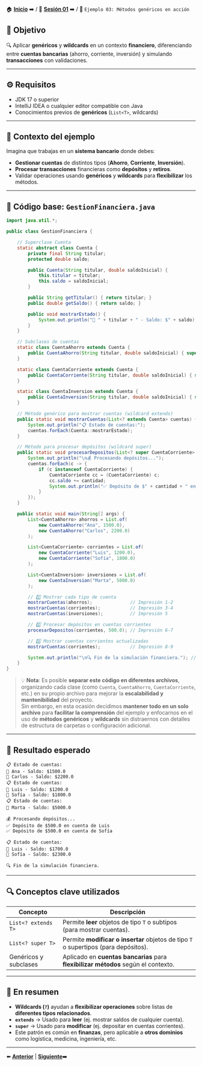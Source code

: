 🏠 [**Inicio**](../../Readme.md) ➡️ / 📖 [**Sesión 01**](../Readme.md) ➡️ / 📝 `Ejemplo 03: Métodos genéricos en acción`

## 🎯 Objetivo

🔍 Aplicar **genéricos** y **wildcards** en un contexto **financiero**, diferenciando entre **cuentas bancarias** (ahorro, corriente, inversión) y simulando **transacciones** con validaciones.

---

## ⚙️ Requisitos

- JDK 17 o superior  
- IntelliJ IDEA o cualquier editor compatible con Java  
- Conocimientos previos de **genéricos** (`List<T>`, wildcards)

---

## 🧠 Contexto del ejemplo

Imagina que trabajas en un **sistema bancario** donde debes:

- **Gestionar cuentas** de distintos tipos (**Ahorro**, **Corriente**, **Inversión**).  
- **Procesar transacciones** financieras como **depósitos** y **retiros**.  
- Validar operaciones usando **genéricos** y **wildcards** para **flexibilizar** los métodos.

---

## 📄 Código base: `GestionFinanciera.java`

```java
import java.util.*;

public class GestionFinanciera {

    // Superclase Cuenta
    static abstract class Cuenta {
        private final String titular;
        protected double saldo;

        public Cuenta(String titular, double saldoInicial) {
            this.titular = titular;
            this.saldo = saldoInicial;
        }

        public String getTitular() { return titular; }
        public double getSaldo() { return saldo; }

        public void mostrarEstado() {
            System.out.println("👤 " + titular + " - Saldo: $" + saldo);
        }
    }

    // Subclases de cuentas
    static class CuentaAhorro extends Cuenta {
        public CuentaAhorro(String titular, double saldoInicial) { super(titular, saldoInicial); }
    }

    static class CuentaCorriente extends Cuenta {
        public CuentaCorriente(String titular, double saldoInicial) { super(titular, saldoInicial); }
    }

    static class CuentaInversion extends Cuenta {
        public CuentaInversion(String titular, double saldoInicial) { super(titular, saldoInicial); }
    }

    // Método genérico para mostrar cuentas (wildcard extends)
    public static void mostrarCuentas(List<? extends Cuenta> cuentas) {
        System.out.println("📋 Estado de cuentas:");
        cuentas.forEach(Cuenta::mostrarEstado);
    }

    // Método para procesar depósitos (wildcard super)
    public static void procesarDepositos(List<? super CuentaCorriente> cuentas, double cantidad) {
        System.out.println("\n💰 Procesando depósitos...");
        cuentas.forEach(c -> {
            if (c instanceof CuentaCorriente) {
                CuentaCorriente cc = (CuentaCorriente) c;
                cc.saldo += cantidad;
                System.out.println("✅ Depósito de $" + cantidad + " en cuenta de " + cc.getTitular());
            }
        });
    }

    public static void main(String[] args) {
        List<CuentaAhorro> ahorros = List.of(
            new CuentaAhorro("Ana", 1500.0),
            new CuentaAhorro("Carlos", 2200.0)
        );

        List<CuentaCorriente> corrientes = List.of(
            new CuentaCorriente("Luis", 1200.0),
            new CuentaCorriente("Sofía", 1800.0)
        );

        List<CuentaInversion> inversiones = List.of(
            new CuentaInversion("Marta", 5000.0)
        );

        // 1️⃣ Mostrar cada tipo de cuenta
        mostrarCuentas(ahorros);              // Impresión 1-2
        mostrarCuentas(corrientes);           // Impresión 3-4
        mostrarCuentas(inversiones);          // Impresión 5

        // 2️⃣ Procesar depósitos en cuentas corrientes
        procesarDepositos(corrientes, 500.0); // Impresión 6-7

        // 3️⃣ Mostrar cuentas corrientes actualizadas
        mostrarCuentas(corrientes);           // Impresión 8-9

        System.out.println("\n🔍 Fin de la simulación financiera."); // Impresión 10
    }
}
```

> 💡 **Nota**: Es posible **separar este código en diferentes archivos**, organizando cada clase (como `Cuenta`, `CuentaAhorro`, `CuentaCorriente`, etc.) en su propio archivo para mejorar la **escalabilidad y mantenibilidad** del proyecto.  
> Sin embargo, en esta ocasión decidimos **mantener todo en un solo archivo** para **facilitar la comprensión** del ejemplo y enfocarnos en el uso de **métodos genéricos** y **wildcards** sin distraernos con detalles de estructura de carpetas o configuración adicional.  

---

## 🧪 Resultado esperado

```
📋 Estado de cuentas:
👤 Ana - Saldo: $1500.0
👤 Carlos - Saldo: $2200.0
📋 Estado de cuentas:
👤 Luis - Saldo: $1200.0
👤 Sofía - Saldo: $1800.0
📋 Estado de cuentas:
👤 Marta - Saldo: $5000.0

💰 Procesando depósitos...
✅ Depósito de $500.0 en cuenta de Luis
✅ Depósito de $500.0 en cuenta de Sofía

📋 Estado de cuentas:
👤 Luis - Saldo: $1700.0
👤 Sofía - Saldo: $2300.0

🔍 Fin de la simulación financiera.
```

---

## 🔍 Conceptos clave utilizados

| Concepto          | Descripción |
|-------------------|-------------|
| `List<? extends T>` | Permite **leer** objetos de tipo `T` o subtipos (para mostrar cuentas). |
| `List<? super T>`   | Permite **modificar o insertar** objetos de tipo `T` o supertipos (para depósitos). |
| Genéricos y subclases | Aplicado en **cuentas bancarias** para **flexibilizar métodos** según el contexto. |

---

## 📝 En resumen

- **Wildcards (`?`)** ayudan a **flexibilizar operaciones** sobre listas de **diferentes tipos relacionados**.
- **`extends`** → Usado para **leer** (ej. mostrar saldos de cualquier cuenta).
- **`super`** → Usado para **modificar** (ej. depositar en cuentas corrientes).
- Este patrón es común en **finanzas**, pero aplicable a **otros dominios** como logística, medicina, ingeniería, etc.


---

⬅️ [**Anterior**](../Reto-02/Readme.md) | [**Siguiente**](../../Sesion-02/Readme.md)➡️  